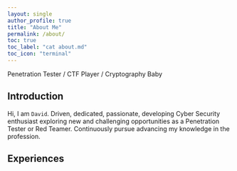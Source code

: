 ```yaml
---
layout: single
author_profile: true
title: "About Me"
permalink: /about/
toc: true
toc_label: "cat about.md"
toc_icon: "terminal"
---
```


Penetration Tester / CTF Player / Cryptography Baby

## Introduction

Hi, I am `David`. Driven, dedicated, passionate, developing Cyber Security enthusiast exploring new and challenging opportunities as a Penetration Tester or Red Teamer. Continuously pursue advancing my knowledge in the profession.

## Experiences

